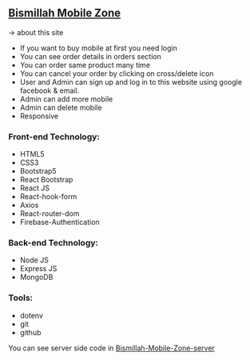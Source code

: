 ## [Bismillah Mobile Zone](https://happy-zone-store.web.app/)

 -> about this site

- If you want to buy mobile at first you need login
- You can see order details in orders section
- You can order same product many time 
- You can cancel your order by clicking on cross/delete icon
- User and Admin can sign up and log in to this website using google facebook & email.
- Admin can add more mobile
- Admin can delete mobile
- Responsive

### Front-end Technology:

- HTML5
- CSS3
- Bootstrap5
- React Bootstrap
- React JS
- React-hook-form
- Axios
- React-router-dom
- Firebase-Authentication

### Back-end Technology:

- Node JS
- Express JS
- MongoDB

### Tools:

- dotenv
- git
- github



You can see server side code in [Bismillah-Mobile-Zone-server](https://github.com/Porgramming-Hero-web-course/full-stack-server-farhan-nahid)
